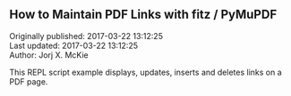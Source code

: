 ## How to Maintain PDF Links with fitz / PyMuPDF  
Originally published: 2017-03-22 13:12:25  
Last updated: 2017-03-22 13:12:25  
Author: Jorj X. McKie  
  
This REPL script example displays, updates, inserts and deletes links on a PDF page.